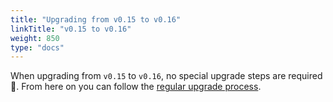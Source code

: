 ```yaml
---
title: "Upgrading from v0.15 to v0.16"
linkTitle: "v0.15 to v0.16"
weight: 850
type: "docs"
---
```


When upgrading from `v0.15` to `v0.16`, no special upgrade steps are required 🎉.
From here on you can follow the [regular upgrade process](../).
